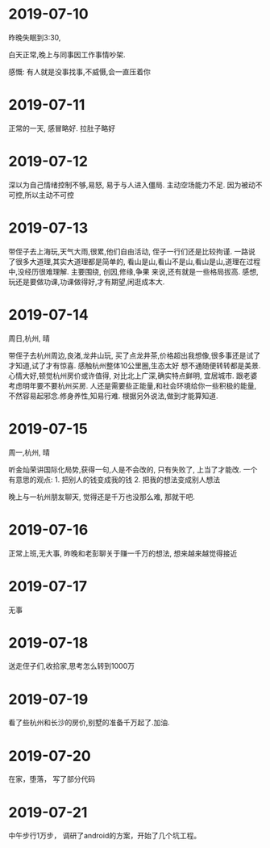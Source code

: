 # 2019-07-10

昨晚失眠到3:30, 

白天正常,晚上与同事因工作事情吵架.

感慨: 有人就是没事找事,不威慑,会一直压着你

# 2019-07-11

正常的一天, 感冒略好. 拉肚子略好

# 2019-07-12

深以为自己情绪控制不够,易怒, 易于与人进入僵局. 主动空场能力不足. 因为被动不可控,所以主动不可控

# 2019-07-13

带侄子去上海玩,天气大雨,很累,他们自由活动, 侄子一行们还是比较拘谨.
一路说了很多大道理,其实大道理都是简单的, 看山是山,看山不是山,看山是山,道理在过程中,没经历很难理解.
主要围绕, 创因,修缘,争果 来说,还有就是一些格局拔高.
感想,玩还是要做功课,功课做得好,才有期望,闲逛成本大.


# 2019-07-14

周日,杭州, 晴

带侄子去杭州周边,良渚,龙井山玩, 买了点龙井茶,价格超出我想像,很多事还是试了才知道,试了才有惊喜.
感触杭州整体10公里圈,生态太好
想不通随便转转都是美景. 心情大好,顿觉杭州房价或许值得,
对比北上广深,确实特点鲜明, 宜居城市.
跟老婆考虑明年要不要杭州买房.
人还是需要些正能量,和社会环境给你一些积极的能量,不然容易起邪念.修身养性,知易行难. 
根据另外说法,做到才能算知道.


# 2019-07-15

周一,杭州, 晴

听金灿荣讲国际化局势,获得一句,人是不会改的, 只有失败了, 上当了才能改.
一个有意思的观点: 1. 把别人的钱变成我的钱 2. 把我的想法变成别人想法

晚上与一杭州朋友聊天, 觉得还是千万也没那么难, 那就干吧. 

# 2019-07-16

正常上班,无大事, 昨晚和老彭聊关于赚一千万的想法, 想来越来越觉得接近

# 2019-07-17

无事

# 2019-07-18

送走侄子们,收拾家,思考怎么转到1000万

# 2019-07-19

看了些杭州和长沙的房价,别墅的准备千万起了.加油.

# 2019-07-20

在家，堕落， 写了部分代码

# 2019-07-21

中午步行1万步， 调研了android的方案，开始了几个坑工程。


